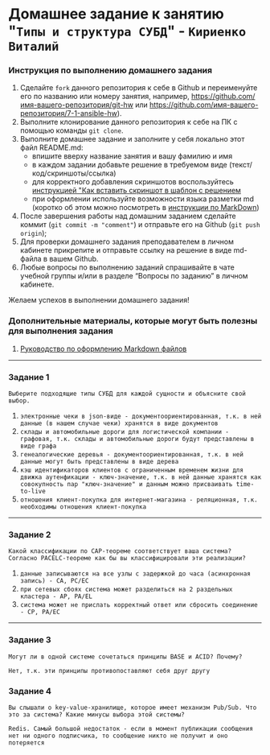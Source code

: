 # Домашнее задание к занятию "`Типы и структура СУБД`" - `Кириенко Виталий`


### Инструкция по выполнению домашнего задания

   1. Сделайте `fork` данного репозитория к себе в Github и переименуйте его по названию или номеру занятия, например, https://github.com/имя-вашего-репозитория/git-hw или  https://github.com/имя-вашего-репозитория/7-1-ansible-hw).
   2. Выполните клонирование данного репозитория к себе на ПК с помощью команды `git clone`.
   3. Выполните домашнее задание и заполните у себя локально этот файл README.md:
      - впишите вверху название занятия и вашу фамилию и имя
      - в каждом задании добавьте решение в требуемом виде (текст/код/скриншоты/ссылка)
      - для корректного добавления скриншотов воспользуйтесь [инструкцией "Как вставить скриншот в шаблон с решением](https://github.com/netology-code/sys-pattern-homework/blob/main/screen-instruction.md)
      - при оформлении используйте возможности языка разметки md (коротко об этом можно посмотреть в [инструкции  по MarkDown](https://github.com/netology-code/sys-pattern-homework/blob/main/md-instruction.md))
   4. После завершения работы над домашним заданием сделайте коммит (`git commit -m "comment"`) и отправьте его на Github (`git push origin`);
   5. Для проверки домашнего задания преподавателем в личном кабинете прикрепите и отправьте ссылку на решение в виде md-файла в вашем Github.
   6. Любые вопросы по выполнению заданий спрашивайте в чате учебной группы и/или в разделе “Вопросы по заданию” в личном кабинете.
   
Желаем успехов в выполнении домашнего задания!
   
### Дополнительные материалы, которые могут быть полезны для выполнения задания

1. [Руководство по оформлению Markdown файлов](https://gist.github.com/Jekins/2bf2d0638163f1294637#Code)

---

### Задание 1

`Выберите подходящие типы СУБД для каждой сущности и объясните свой выбор.`

1. `электронные чеки в json-виде - документоориентированная, т.к. в ней данные (в нашем случае чеки) хранятся в виде документов`
2. `склады и автомобильные дороги для логистической компании - графовая, т.к. склады и автомобильные дороги будут представлены в виде графа`
3. `генеалогические деревья - документоориентированная, т.к. в ней данные могут быть представлены в виде дерева`
4. `кэш идентификаторов клиентов с ограниченным временем жизни для движка аутенфикации - ключ-значение, т.к. в ней данные хранятся как совокупность пар "ключ-значение" и данным можно присваивать time-to-live`
5. `отношения клиент-покупка для интернет-магазина - реляционная, т.к. необходимы отношения клиент-покупка`

---

### Задание 2

`Какой классификации по CAP-теореме соответствует ваша система? Согласно PACELC-теореме как бы вы классифицировали эти реализации?`

1. `данные записываются на все узлы с задержкой до часа (асинхронная запись) - CA, PC/EC`
2. `при сетевых сбоях система может разделиться на 2 раздельных кластера - AP, PA/EL`
3. `система может не прислать корректный ответ или сбросить соединение - CP, PA/EC`

---

### Задание 3

`Могут ли в одной системе сочетаться принципы BASE и ACID? Почему?`

`Нет, т.к. эти принципы противопоставляют себя друг другу`


### Задание 4

`Вы слышали о key-value-хранилище, которое имеет механизм Pub/Sub. Что это за система? Какие минусы выбора этой системы?`

`Redis. Самый большой недостаток - если в момент публикации сообщения нет ни одного подписчика, то сообщение никто не получит и оно потеряется`
